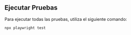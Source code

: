## Ejecutar Pruebas

Para ejecutar todas las pruebas, utiliza el siguiente comando:

```sh
npx playwright test
